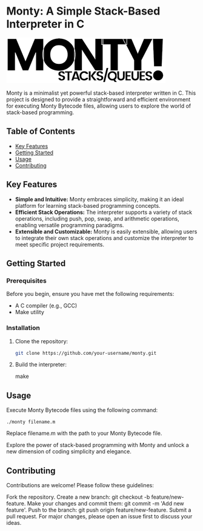 # Monty: A Simple Stack-Based Interpreter in C

![Monty Logo](./img/monty.png)

Monty is a minimalist yet powerful stack-based interpreter written in C. This project is designed to provide a straightforward and efficient environment for executing Monty Bytecode files, allowing users to explore the world of stack-based programming.

## Table of Contents

- [Key Features](#key-features)
- [Getting Started](#getting-started)
- [Usage](#usage)
- [Contributing](#contributing)

## Key Features

- **Simple and Intuitive:** Monty embraces simplicity, making it an ideal platform for learning stack-based programming concepts.
- **Efficient Stack Operations:** The interpreter supports a variety of stack operations, including push, pop, swap, and arithmetic operations, enabling versatile programming paradigms.
- **Extensible and Customizable:** Monty is easily extensible, allowing users to integrate their own stack operations and customize the interpreter to meet specific project requirements.

## Getting Started

### Prerequisites

Before you begin, ensure you have met the following requirements:

- A C compiler (e.g., GCC)
- Make utility

### Installation

1. Clone the repository:

   ```bash
   git clone https://github.com/your-username/monty.git
2. Build the interpreter:
   
	make
## Usage
Execute Monty Bytecode files using the following command:

	./monty filename.m

Replace filename.m with the path to your Monty Bytecode file.

Explore the power of stack-based programming with Monty and unlock a new dimension of coding simplicity and elegance.

## Contributing
Contributions are welcome! Please follow these guidelines:

Fork the repository.
Create a new branch: git checkout -b feature/new-feature.
Make your changes and commit them: git commit -m 'Add new feature'.
Push to the branch: git push origin feature/new-feature.
Submit a pull request.
For major changes, please open an issue first to discuss your ideas.
